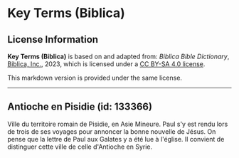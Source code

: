 # Key Terms (Biblica)

## License Information

**Key Terms (Biblica)** is based on and adapted from: _Biblica Bible Dictionary_, [Biblica, Inc.](https://www.biblica.com/), 2023, which is licensed under a [CC BY-SA 4.0 license](https://creativecommons.org/licenses/by-sa/4.0/legalcode.en).

This markdown version is provided under the same license.



--------------------------------

## Antioche en Pisidie (id: 133366)

Ville du territoire romain de Pisidie, en Asie Mineure. Paul s'y est rendu lors de trois de ses voyages pour annoncer la bonne nouvelle de Jésus. On pense que la lettre de Paul aux Galates y a été lue à l'église. Il convient de distinguer cette ville de celle d'Antioche en Syrie.


